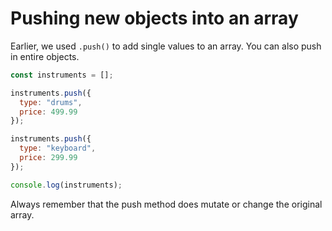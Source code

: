 # Pushing new objects into an array

Earlier, we used `.push()` to add single values to an array. You can also push in entire objects.

```javascript
const instruments = [];

instruments.push({
  type: "drums",
  price: 499.99
});

instruments.push({
  type: "keyboard",
  price: 299.99
});

console.log(instruments);
```

<Warning>
Always remember that the push method does mutate or change the original array. 
</Warning>
